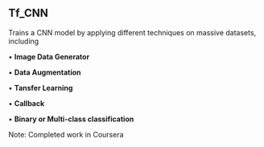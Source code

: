 ## Tf_CNN

Trains a CNN model by applying different techniques on massive datasets, including

• **Image Data Generator**

• **Data Augmentation**

• **Tansfer Learning**

• **Callback**

• **Binary or Multi-class classification**


Note: Completed work in Coursera
